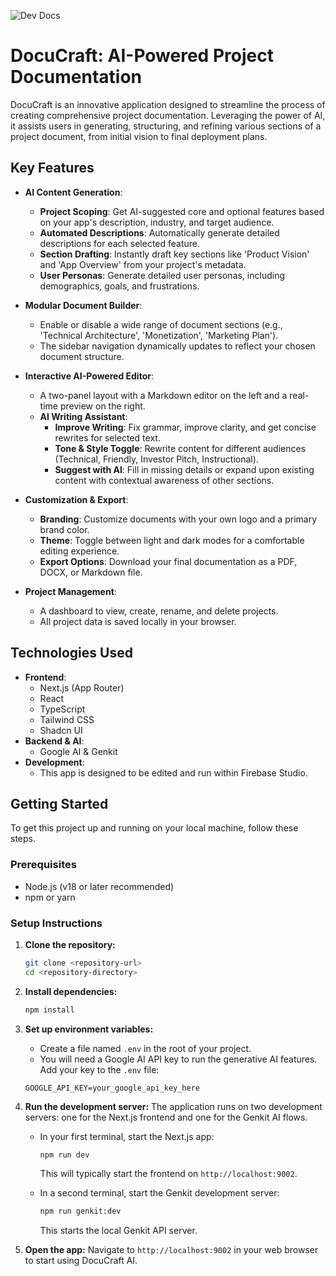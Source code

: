 ![Dev Docs](https://github.com/user-attachments/assets/95de17fb-443c-447b-86b2-5a9411473142)

# DocuCraft: AI-Powered Project Documentation

DocuCraft is an innovative application designed to streamline the process of creating comprehensive project documentation. Leveraging the power of AI, it assists users in generating, structuring, and refining various sections of a project document, from initial vision to final deployment plans.

## Key Features

*   **AI Content Generation**:
    *   **Project Scoping**: Get AI-suggested core and optional features based on your app's description, industry, and target audience.
    *   **Automated Descriptions**: Automatically generate detailed descriptions for each selected feature.
    *   **Section Drafting**: Instantly draft key sections like 'Product Vision' and 'App Overview' from your project's metadata.
    *   **User Personas**: Generate detailed user personas, including demographics, goals, and frustrations.

*   **Modular Document Builder**:
    *   Enable or disable a wide range of document sections (e.g., 'Technical Architecture', 'Monetization', 'Marketing Plan').
    *   The sidebar navigation dynamically updates to reflect your chosen document structure.

*   **Interactive AI-Powered Editor**:
    *   A two-panel layout with a Markdown editor on the left and a real-time preview on the right.
    *   **AI Writing Assistant**:
        *   **Improve Writing**: Fix grammar, improve clarity, and get concise rewrites for selected text.
        *   **Tone & Style Toggle**: Rewrite content for different audiences (Technical, Friendly, Investor Pitch, Instructional).
        *   **Suggest with AI**: Fill in missing details or expand upon existing content with contextual awareness of other sections.

*   **Customization & Export**:
    *   **Branding**: Customize documents with your own logo and a primary brand color.
    *   **Theme**: Toggle between light and dark modes for a comfortable editing experience.
    *   **Export Options**: Download your final documentation as a PDF, DOCX, or Markdown file.

*   **Project Management**:
    *   A dashboard to view, create, rename, and delete projects.
    *   All project data is saved locally in your browser.

## Technologies Used

*   **Frontend**:
    *   Next.js (App Router)
    *   React
    *   TypeScript
    *   Tailwind CSS
    *   Shadcn UI
*   **Backend & AI**:
    *   Google AI & Genkit
*   **Development**:
    *   This app is designed to be edited and run within Firebase Studio.

## Getting Started

To get this project up and running on your local machine, follow these steps.

### Prerequisites

*   Node.js (v18 or later recommended)
*   npm or yarn

### Setup Instructions

1.  **Clone the repository:**
    ```bash
    git clone <repository-url>
    cd <repository-directory>
    ```

2.  **Install dependencies:**
    ```bash
    npm install
    ```

3.  **Set up environment variables:**
    *   Create a file named `.env` in the root of your project.
    *   You will need a Google AI API key to run the generative AI features. Add your key to the `.env` file:
    ```
    GOOGLE_API_KEY=your_google_api_key_here
    ```

4.  **Run the development server:**
    The application runs on two development servers: one for the Next.js frontend and one for the Genkit AI flows.

    *   In your first terminal, start the Next.js app:
        ```bash
        npm run dev
        ```
        This will typically start the frontend on `http://localhost:9002`.

    *   In a second terminal, start the Genkit development server:
        ```bash
        npm run genkit:dev
        ```
        This starts the local Genkit API server.

5.  **Open the app:**
    Navigate to `http://localhost:9002` in your web browser to start using DocuCraft AI.

